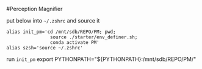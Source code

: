 #Perception Magnifier


put below into `~/.zshrc` and source it
```
alias init_pm='cd /mnt/sdb/REPO/PM; pwd; 
                source ./starter/env_definer.sh;
                conda activate PM'
alias szsh='source ~/.zshrc'
```


run ```init_pm```
export PYTHONPATH="${PYTHONPATH}:/mnt/sdb/REPO/PM/"
